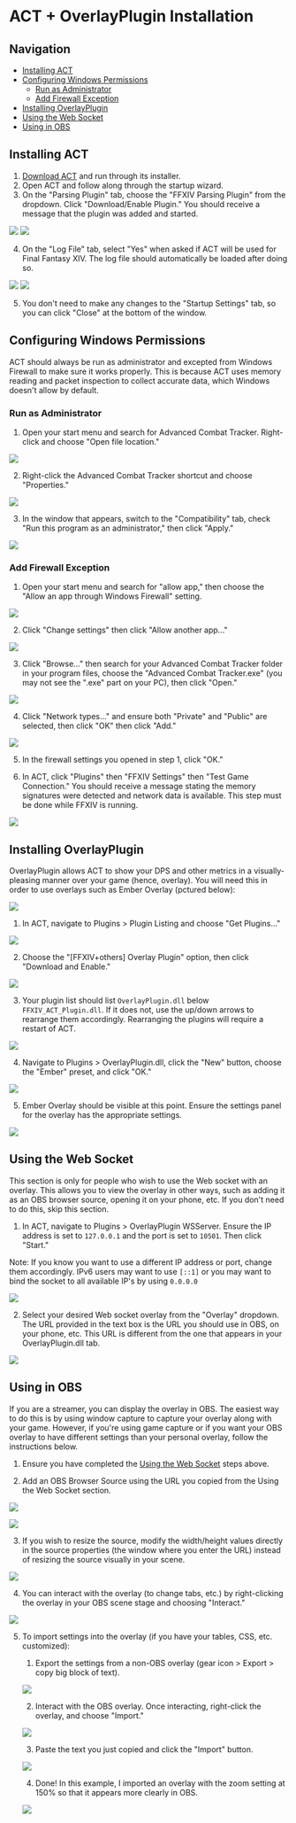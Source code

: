 # ACT + OverlayPlugin Installation

## Navigation
- <a href="#installing-act">Installing ACT</a>
- <a href="#configuring-windows-permissions">Configuring Windows Permissions</a>
    - <a href="#run-as-administrator">Run as Administrator</a>
    - <a href="#add-firewall-exception">Add Firewall Exception</a>
- <a href="#installing-overlayplugin">Installing OverlayPlugin</a>
- <a href="#using-the-web-socket">Using the Web Socket</a>
- <a href="#using-in-obs">Using in OBS</a>

## Installing ACT

1. [Download ACT](https://advancedcombattracker.com/includes/page-download.php?id=56) and run through its installer.
2. Open ACT and follow along through the startup wizard.
3. On the "Parsing Plugin" tab, choose the "FFXIV Parsing Plugin" from the dropdown. Click "Download/Enable Plugin." You should receive a message that the plugin was added and started.

![](https://i.imgur.com/WWkZtAU.png)
![](https://i.imgur.com/d23Kvrm.png)

4. On the "Log File" tab, select "Yes" when asked if ACT will be used for Final Fantasy XIV. The log file should automatically be loaded after doing so.

![](https://i.imgur.com/CqudbIj.png)
![](https://i.imgur.com/xHMVJqX.png)

5. You don't need to make any changes to the "Startup Settings" tab, so you can click "Close" at the bottom of the window.

## Configuring Windows Permissions

ACT should always be run as administrator and excepted from Windows Firewall to make sure it works properly. This is because ACT uses memory reading and packet inspection to collect accurate data, which Windows doesn't allow by default.

### Run as Administrator

1. Open your start menu and search for Advanced Combat Tracker. Right-click and choose "Open file location."

![](https://i.imgur.com/VgzfraN.png)

2. Right-click the Advanced Combat Tracker shortcut and choose "Properties."

![](https://i.imgur.com/pqkRIOZ.png)

3. In the window that appears, switch to the "Compatibility" tab, check "Run this program as an administrator," then click "Apply."

![](https://i.imgur.com/3M7gZPR.png)

### Add Firewall Exception

1. Open your start menu and search for "allow app," then choose the "Allow an app through Windows Firewall" setting.

![](https://i.imgur.com/KvqTbBh.png)

2. Click "Change settings" then click "Allow another app..."

![](https://i.imgur.com/dfRRB9j.png)

3. Click "Browse..." then search for your Advanced Combat Tracker folder in your program files, choose the "Advanced Combat Tracker.exe" (you may not see the ".exe" part on your PC), then click "Open."

![](https://i.imgur.com/jeGFmPt.png)

4. Click "Network types..." and ensure both "Private" and "Public" are selected, then click "OK" then click "Add."

![](https://i.imgur.com/znWn9hH.png)

5. In the firewall settings you opened in step 1, click "OK."

6. In ACT, click "Plugins" then "FFXIV Settings" then "Test Game Connection." You should receive a message stating the memory signatures were detected and network data is available. This step must be done while FFXIV is running.

![](https://i.imgur.com/GyW8GAh.png)

## Installing OverlayPlugin

OverlayPlugin allows ACT to show your DPS and other metrics in a visually-pleasing manner over your game (hence, overlay). You will need this in order to use overlays such as Ember Overlay (pctured below):

![](https://i.imgur.com/tye5cGJ.png)

1. In ACT, navigate to Plugins > Plugin Listing and choose "Get Plugins..."

![](https://i.imgur.com/hPj8ysg.png)

2. Choose the "[FFXIV+others] Overlay Plugin" option, then click "Download and Enable."

![](https://i.imgur.com/u5y6KTe.png)

3. Your plugin list should list `OverlayPlugin.dll` below `FFXIV_ACT_Plugin.dll`. If it does not, use the up/down arrows to rearrange them accordingly. Rearranging the plugins will require a restart of ACT.

![](https://i.imgur.com/B6EnhwP.png)

4. Navigate to Plugins > OverlayPlugin.dll, click the "New" button, choose the "Ember" preset, and click "OK."

![](https://i.imgur.com/OQa349P.png)

5. Ember Overlay should be visible at this point. Ensure the settings panel for the overlay has the appropriate settings.

![](https://i.imgur.com/1L4cVwo.png)

## Using the Web Socket

This section is only for people who wish to use the Web socket with an overlay. This allows you to view the overlay in other ways, such as adding it as an OBS browser source, opening it on your phone, etc. If you don't need to do this, skip this section.

1. In ACT, navigate to Plugins > OverlayPlugin WSServer. Ensure the IP address is set to `127.0.0.1` and the port is set to `10501`. Then click "Start."

Note: If you know you want to use a different IP address or port, change them accordingly. IPv6 users may want to use `[::1]` or you may want to bind the socket to all available IP's by using `0.0.0.0`

![](https://i.imgur.com/9RKV5U8.png)

2. Select your desired Web socket overlay from the "Overlay" dropdown. The URL provided in the text box is the URL you should use in OBS, on your phone, etc. This URL is different from the one that appears in your OverlayPlugin.dll tab.

![](https://i.imgur.com/s79ArxT.png)

## Using in OBS

If you are a streamer, you can display the overlay in OBS. The easiest way to do this is by using window capture to capture your overlay along with your game. However, if you're using game capture or if you want your OBS overlay to have different settings than your personal overlay, follow the instructions below.

1. Ensure you have completed the [Using the Web Socket](#using-the-web-socket) steps above.

2. Add an OBS Browser Source using the URL you copied from the Using the Web Socket section.

![](https://i.imgur.com/AZHouEn.png)

![](https://i.imgur.com/IuyOAoF.png)

3. If you wish to resize the source, modify the width/height values directly in the source properties (the window where you enter the URL) instead of resizing the source visually in your scene.

![](https://i.imgur.com/cJxfmNy.png)

4. You can interact with the overlay (to change tabs, etc.) by right-clicking the overlay in your OBS scene stage and choosing "Interact."

![](https://i.imgur.com/hpK4XtP.png)

5. To import settings into the overlay (if you have your tables, CSS, etc. customized):

    1. Export the settings from a non-OBS overlay (gear icon > Export > copy big block of text).

    ![](https://i.imgur.com/ZG2DHB2.png)

    2. Interact with the OBS overlay. Once interacting, right-click the overlay, and choose "Import."

    ![](https://i.imgur.com/OytsHEB.png)

    3. Paste the text you just copied and click the "Import" button.

    ![](https://i.imgur.com/8HjM5P9.png)

    4. Done! In this example, I imported an overlay with the zoom setting at 150% so that it appears more clearly in OBS.

    ![](https://i.imgur.com/NgiggHz.png)
